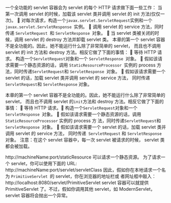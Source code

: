 一个全功能的 servlet 容器会为 servlet 的每个 HTTP 请求做下面一些工作：
	当第一次调用 servlet 的时候，加载该 servlet 类并调用 servlet 的 init 方法(仅仅一
次)。
 对每次请求，构造一个` javax.servlet.ServletRequest `实例和一个
`javax.servlet.ServletResponse `实例。
 调用 servlet 的 service 方法，同时传递 `ServletRequest `和 `ServletResponse `对象。
 当 servlet 类被关闭的时候，调用 servlet 的 destroy 方法并卸载 servlet 类。
本章的第一个 servlet 容器不是全功能的。因此，她不能运行什么除了非常简单的 servlet，
而且也不调用 servlet 的 init 方法和 destroy 方法。相反它做了下面的事情：
 等待 HTTP 请求。 构造一个` ServletRequest `对象和一个 `ServletResponse `对象。
 假如该请求需要一个静态资源的话，调用 `StaticResourceProcessor `实例的 process 方
法，同时传递` ServletRequest `和 `ServletResponse `对象。
 假如该请求需要一个 servlet 的话，加载 servlet 类并调用 servlet 的 service 方法，
同时传递` ServletRequest `和 `ServletResponse` 对象。

本章的第一个 servlet 容器不是全功能的。因此，她不能运行什么除了非常简单的 servlet，
而且也不调用 servlet 的` init `方法和 destroy 方法。相反它做了下面的事情：
 等待 HTTP 请求。 构造一个` ServletRequest `对象和一个 `ServletResponse `对象。
 假如该请求需要一个静态资源的话，调用 `StaticResourceProcessor` 实例的 process 方
法，同时传递` ServletRequest `和 `ServletResponse `对象。
 假如该请求需要一个 servlet 的话，加载 servlet 类并调用 servlet 的 service 方法，
同时传递` ServletRequest` 和 `ServletResponse `对象。
注意：在这个 servlet 容器中，每一次 servlet 被请求的时候， servlet 类都会被加载。

http://machineName:port/staticResource 可以请求一个静态资源。
为了请求一个 servlet，你可以使用下面的 URL:
http://machineName:port/servlet/servletClass
因此，假如你在本地请求一个名为 `PrimitiveServlet `的 servlet，你在浏览器的地址栏或
者网址框中敲入：
http://localhost:8080/servlet/PrimitiveServlet
servlet 容器可以就提供 PrimitiveServlet 了。不过，假如你调用其他 servlet，如
ModernServlet， servlet 容器将会抛出一个异常。
